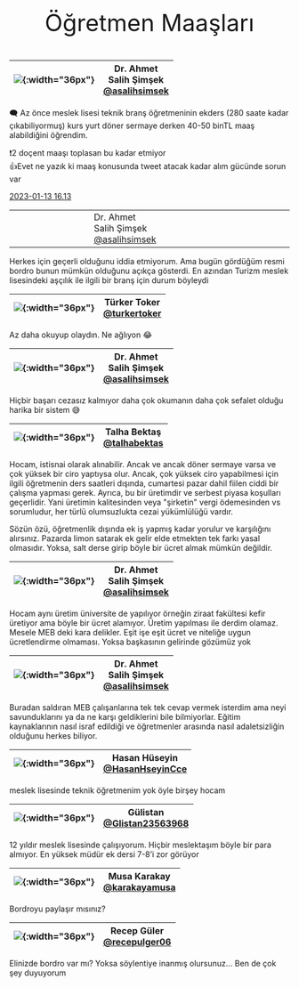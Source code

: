 <link href="../styles.css" rel="stylesheet"> 

<center><p class="fash" style="font-size:3em"> Öğretmen Maaşları </p></center>

|  ![](https://pbs.twimg.com/profile_images/1577979975180894209/Y7J7MloD.jpg){:width="36px"} | Dr. Ahmet <br/> Salih  Şimşek <br/> [@asalihsimsek](https://twitter.com/asalihsimsek) |  
|---------|--------------------------------------|

🗨️ Az önce meslek lisesi teknik branş öğretmeninin ekders (280 saate kadar çıkabiliyormuş) kurs yurt döner sermaye derken 40-50 binTL maaş alabildiğini öğrendim.   

❗️2 doçent maaşı toplasan bu kadar etmiyor   
👍Evet ne yazık ki maaş konusunda tweet atacak kadar alım gücünde sorun var  

[2023-01-13 16.13](https://twitter.com/asalihsimsek/status/1613886884110893057)

[](https://twitter.com/asalihsimsek/status/1613963517534818304)

<table border="0" style="border-collapse: collapse; width: 100%;">
<tbody>
<tr>
<td style="width: 11.1111%;"><img src="https://pbs.twimg.com/profile_images/1577979975180894209/Y7J7MloD_bigger.jpg" alt="" /></td>
<td style="width: 11.1111%;">Dr. Ahmet<br />Salih Şimşek<br /><a href="https://twitter.com/asalihsimsek">@asalihsimsek</a></td>
<td style="width: 11.1111%;"></td>
</tr>
</tbody>
</table>
Herkes için geçerli olduğunu iddia etmiyorum. Ama bugün gördüğüm resmi bordro bunun mümkün olduğunu açıkça gösterdi. En azından Turizm meslek lisesindeki aşçılık ile ilgili bir branş için durum böyleydi

[](https://twitter.com/turkertoker/status/1613944082866343936)

| ![](https://pbs.twimg.com/profile_images/1598456574040752128/GMPJdQA9.jpg){:width="36px"} | Türker Toker <br/> [@turkertoker](https://twitter.com/turkertoker) |  
|---------|--------------------------------------|

Az daha okuyup olaydın. Ne ağlıyon 😂

[](https://twitter.com/asalihsimsek/status/1613963770782515201)
 
|  ![](https://pbs.twimg.com/profile_images/1577979975180894209/Y7J7MloD.jpg){:width="36px"} | Dr. Ahmet <br/> Salih  Şimşek <br/> [@asalihsimsek](https://twitter.com/asalihsimsek) |  
|---------|--------------------------------------|

Hiçbir başarı cezasız kalmıyor daha çok okumanın daha çok sefalet olduğu harika bir sistem 😅

[](https://twitter.com/talhabektas/status/1613968188907159552)
  
| ![](https://pbs.twimg.com/profile_images/1541806763535749120/VfxxbLgF.jpg){:width="36px"} | Talha Bektaş <br/> [@talhabektas](https://twitter.com/talhabektas)|
|---------|--------------------------------------|

Hocam, istisnai olarak alınabilir. Ancak ve ancak döner sermaye varsa ve çok yüksek bir ciro yaptıysa olur. Ancak, çok yüksek ciro yapabilmesi için ilgili öğretmenin ders saatleri dışında, cumartesi pazar dahil fiilen ciddi bir çalışma yapması gerek. Ayrıca, bu bir üretimdir  ve serbest piyasa koşulları geçerlidir. Yani üretimin kalitesinden veya "şirketin" vergi ödemesinden vs sorumludur, her türlü olumsuzlukta cezai yükümlülüğü vardır.  

Sözün özü, öğretmenlik dışında ek iş yapmış kadar yorulur ve karşılığını alırsınız. Pazarda limon satarak ek gelir elde etmekten tek farkı yasal olmasıdır. Yoksa, salt derse girip böyle bir ücret almak mümkün değildir.

[](https://twitter.com/asalihsimsek/status/1613969772852412436)

|  ![](https://pbs.twimg.com/profile_images/1577979975180894209/Y7J7MloD.jpg){:width="36px"} | Dr. Ahmet <br/> Salih  Şimşek <br/> [@asalihsimsek](https://twitter.com/asalihsimsek) |
|---------|--------------------------------------|

Hocam aynı üretim üniversite de yapılıyor örneğin ziraat fakültesi kefir üretiyor ama böyle bir ücret alamıyor. Üretim yapılması ile derdim olamaz. Mesele MEB deki kara delikler. Eşit işe eşit ücret ve niteliğe uygun ücretlendirme olmaması. Yoksa başkasının gelirinde gözümüz yok

[](https://twitter.com/asalihsimsek/status/1613990417447456787)

|  ![](https://pbs.twimg.com/profile_images/1577979975180894209/Y7J7MloD.jpg){:width="36px"} | Dr. Ahmet <br/> Salih  Şimşek <br/> [@asalihsimsek](https://twitter.com/asalihsimsek) |
|---------|--------------------------------------|

Buradan saldıran MEB çalışanlarına tek tek cevap vermek isterdim ama neyi savunduklarını ya da ne karşı geldiklerini bile bilmiyorlar. Eğitim kaynaklarının nasıl israf edildiği ve öğretmenler arasında nasıl adaletsizliğin olduğunu herkes biliyor.

[](https://twitter.com/HasanHseyinCce/status/1613953521681928208)

|![](https://pbs.twimg.com/profile_images/997784439710257158/Fge6yHBf.jpg){:width="36px"} | Hasan Hüseyin <br/> [@HasanHseyinCce](https://twitter.com/HasanHseyinCce)|
|---------|--------------------------------------|

meslek lisesinde teknik öğretmenim yok öyle birşey hocam

[](https://twitter.com/Glistan23563968/status/1613957219019522056)

| ![](https://pbs.twimg.com/profile_images/1304141550419693570/ORckr33Y.jpg){:width="36px"} | Gülistan <br/> [@Glistan23563968](https://twitter.com/Glistan23563968)|
|---------|--------------------------------------|

12 yıldır meslek lisesinde çalışıyorum. Hiçbir meslektaşım böyle bir para almıyor. En yüksek müdür ek dersi 7-8’i zor görüyor

[](https://twitter.com/karakayamusa/status/1613970195155910673)

| ![](https://pbs.twimg.com/profile_images/682533991686254592/LwzCP28K.jpg){:width="36px"} | Musa Karakay <br/> [@karakayamusa](https://twitter.com/karakayamusa) |
|---------|--------------------------------------|

Bordroyu paylaşır mısınız?

[](https://twitter.com/recepulger06/status/1613974430354374665)

|![](https://pbs.twimg.com/profile_images/1592838080897187841/YLlSCfgM.jpg){:width="36px"} | Recep Güler <br/> [@recepulger06](https://twitter.com/recepulger06) |
|---------|--------------------------------------|

Elinizde bordro var mı? Yoksa söylentiye inanmış olursunuz... Ben de çok şey duyuyorum
